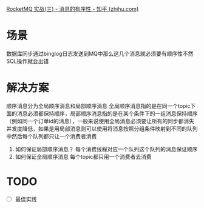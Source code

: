 [RocketMQ 实战(三) - 消息的有序性 - 知乎 (zhihu.com)](https://zhuanlan.zhihu.com/p/91528718)
# 场景
数据库同步通过binglog日志发送到MQ中那么这几个消息就必须要有顺序性不然SQL操作就会出错

# 解决方案
顺序消息分为全局顺序消息和局部顺序消息
全局顺序消息指的是在同一个topic下面的消息必须都保持顺序，局部顺序消息指的是在某个条件下的一组消息保持顺序（例如同一个订单id的消息），一般来说使用全局消息必须要让所有的同步都消失并发度降低，如果是用局部消息则可以使用将消息按照分组条件映射到不同的队列中然后每个队列都只让一个消费者消费

1. 如何保证局部顺序消息？
每个消费线程对应一个队列这个队列的消息保证顺序
2. 如何保证全局顺序消息
每个topic都只用一个消费者去消费

# TODO
- [ ] 最佳实践

